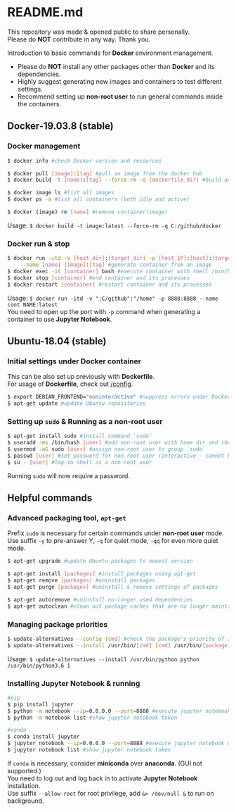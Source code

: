 # README.md
This repository was made & opened public to share personally.\
Please do __NOT__ contribute in any way. Thank you.

Introduction to basic commands for __Docker__ environment management.
* Please do __NOT__ install any other packages other than __Docker__ and its dependencies.
* Highly suggest generating new images and containers to test different settings.
* Recommend setting up __non-root user__ to run general commands inside the containers.

## Docker-19.03.8 (stable)

### Docker management
```bash
$ docker info #check Docker version and resources

$ docker pull [image]:[tag] #pull an image from the docker hub
$ docker build -t [name]:[tag] --force-rm -q [dockerfile_dir] #build an image named [name]:[tag] using Dockerfile

$ docker image ls #list all images
$ docker ps -a #list all containers (both idle and active)

$ docker (image) rm [name] #remove container(image)
```
Usage: `$ docker build -t image:latest --force-rm -q C:/github/docker`

### Docker run & stop
```bash
$ docker run -itd -v [host_dir]:[target_dir] -p [host_IP]:[host]:[target] \
    --name [name] [image]:[tag] #generate container from an image
$ docker exec -it [container] bash #execute container with shell /bin/bash
$ docker stop [container] #end container and its processes
$ docker restart [container] #restart container and its processes
```
Usage: `$ docker run -itd -v ":C/github":"/home" -p 8888:8888 --name cont NAME:latest`\
You need to open up the port with `-p` command when generating a container to use __Jupyter Notebook__.

## Ubuntu-18.04 (stable)

### Initial settings under Docker container
This can be also set up previously with __Dockerfile__.\
For usage of __Dockerfile__, check out [/config](https://github.com/pwangjoo/docker/tree/master/config).
```bash
$ export DEBIAN_FRONTEND="noninteractive" #suppress errors under Docker environments
$ apt-get update #update Ubuntu repositories
```

### Setting up `sudo` & Running as a non-root user
```bash
$ apt-get install sudo #install command `sudo`
$ useradd -ms /bin/bash [user] #add non-root user with home dir and shell
$ usermod -aG sudo [user] #assign non-root user to group `sudo`
$ passwd [user] #set password for non-root user (interactive - cannot be scripted)
$ su - [user] #log-in shell as a non-root user
```

Running `sudo` will now require a password.

## Helpful commands

### Advanced packaging tool, `apt-get`
Prefix `sudo` is necessary for certain commands under __non-root user__ mode.\
Use suffix `-y` to pre-answer Y, `-q` for quiet mode, `-qq` for even more quiet mode.

```bash
$ apt-get upgrade #update Ubuntu packages to newest version

$ apt-get install [packages] #install packages using apt-get
$ apt-get remove [packages] #uninstall packages
$ apt-get purge [packages] #uninstall & remove settings of packages

$ apt-get autoremove #uninstall no-longer used dependencies
$ apt-get autoclean #clean out package caches that are no longer maintained
```

### Managing package priorities
```bash
$ update-alternatives --config [cmd] #check the package's priority of [cmd]
$ update-alternatives --install /usr/bin/[cmd] [cmd] /usr/bin/[package] [order] #set priority
```
Usage: `$ update-alternatives --install /usr/bin/python python /usr/bin/python3.6 1`

### Installing Jupyter Notebook & running
```bash
#pip
$ pip install jupyter
$ python -m notebook --ip=0.0.0.0 --port=8888 #execute jupyter notebook under localhost
$ python -m notebook list #show jupyter notebook token

#conda
$ conda install jupyter
$ jupyter notebook --ip=0.0.0.0 --port=8888 #execute jupyter notebook under localhost
$ jupyter notebook list #show jupyter notebook token
```
If `conda` is necessary, consider __miniconda__ over __anaconda__. (GUI not supported.)\
You need to log out and log back in to activate __Jupyter Notebook__ installation.\
Use suffix `--allow-root` for root privilege, add `&> /dev/null &` to run on background.
